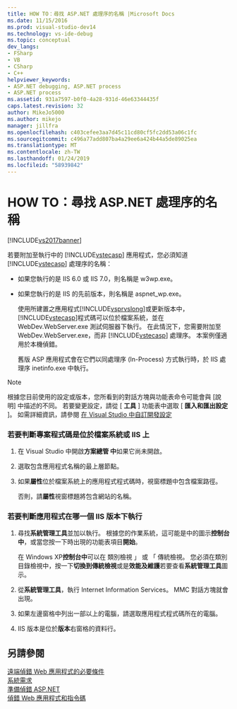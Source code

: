 ```yaml
---
title: HOW TO：尋找 ASP.NET 處理序的名稱 |Microsoft Docs
ms.date: 11/15/2016
ms.prod: visual-studio-dev14
ms.technology: vs-ide-debug
ms.topic: conceptual
dev_langs:
- FSharp
- VB
- CSharp
- C++
helpviewer_keywords:
- ASP.NET debugging, ASP.NET process
- ASP.NET process
ms.assetid: 931a7597-b0f0-4a28-931d-46e63344435f
caps.latest.revision: 32
author: MikeJo5000
ms.author: mikejo
manager: jillfra
ms.openlocfilehash: c403cefee3aa7d45c11cd80cf5fc2dd53a06c1fc
ms.sourcegitcommit: c496a77add807ba4a29ee6a424b44a5de89025ea
ms.translationtype: MT
ms.contentlocale: zh-TW
ms.lasthandoff: 01/24/2019
ms.locfileid: "58939842"
---
```

# <a name="how-to-find-the-name-of-the-aspnet-process"></a>HOW TO：尋找 ASP.NET 處理序的名稱
[!INCLUDE[vs2017banner](../includes/vs2017banner.md)]

若要附加至執行中的 [!INCLUDE[vstecasp](../includes/vstecasp-md.md)] 應用程式，您必須知道 [!INCLUDE[vstecasp](../includes/vstecasp-md.md)] 處理序的名稱：  
  
- 如果您執行的是 IIS 6.0 或 IIS 7.0，則名稱是 w3wp.exe。  
  
- 如果您執行的是 IIS 的先前版本，則名稱是 aspnet_wp.exe。  
  
  使用所建置之應用程式[!INCLUDE[vsprvslong](../includes/vsprvslong-md.md)]或更新版本中，[!INCLUDE[vstecasp](../includes/vstecasp-md.md)]程式碼可以位於檔案系統，並在 WebDev.WebServer.exe 測試伺服器下執行。 在此情況下，您需要附加至 WebDev.WebServer.exe，而非 [!INCLUDE[vstecasp](../includes/vstecasp-md.md)] 處理序。 本案例僅適用於本機偵錯。  
  
  舊版 ASP 應用程式會在它們以同處理序 (In-Process) 方式執行時，於 IIS 處理序 inetinfo.exe 中執行。  
  
> [!NOTE]
>  根據您目前使用的設定或版本，您所看到的對話方塊與功能表命令可能會與 [說明] 中描述的不同。 若要變更設定，請從 [ **工具** ] 功能表中選取 [ **匯入和匯出設定** ]。 如需詳細資訊，請參閱 [在 Visual Studio 中自訂開發設定](http://msdn.microsoft.com/22c4debb-4e31-47a8-8f19-16f328d7dcd3)  
  
### <a name="to-determine-whether-project-code-resides-on-the-file-system-or-iis"></a>若要判斷專案程式碼是位於檔案系統或 IIS 上  
  
1.  在 Visual Studio 中開啟**方案總管 中**如果它尚未開啟。  
  
2.  選取包含應用程式名稱的最上層節點。  
  
3.  如果**屬性**位於檔案系統上的應用程式程式碼時，視窗標題中包含檔案路徑。  
  
     否則，請**屬性**視窗標題將包含網站的名稱。  
  
### <a name="to-determine-the-iis-version-under-which-the-application-is-running"></a>若要判斷應用程式在哪一個 IIS 版本下執行  
  
1.  尋找**系統管理工具**並加以執行。 根據您的作業系統，這可能是中的圖示**控制台中**，或當您按一下時出現的功能表項目**開始**。  
  
     在 Windows XP**控制台中**可以在 類別檢視 」 或 「 傳統檢視。 您必須在類別目錄檢視中，按一下**切換到傳統檢視**或是**效能及維護**若要查看**系統管理工具**圖示。  
  
2.  從**系統管理工具**，執行 Internet Information Services。 MMC 對話方塊就會出現。  
  
3.  如果左邊窗格中列出一部以上的電腦，請選取應用程式程式碼所在的電腦。  
  
4.  IIS 版本是位於**版本**右窗格的資料行。  
  
## <a name="see-also"></a>另請參閱  
 [遠端偵錯 Web 應用程式的必要條件](../debugger/prerequistes-for-remote-debugging-web-applications.md)   
 [系統需求](../debugger/aspnet-debugging-system-requirements.md)   
 [準備偵錯 ASP.NET](../debugger/preparing-to-debug-aspnet.md)   
 [偵錯 Web 應用程式和指令碼](../debugger/debugging-web-applications-and-script.md)
